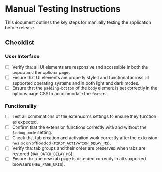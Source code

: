 # Manual Testing Instructions

This document outlines the key steps for manually testing the application before release.

## Checklist

### User Interface

* [ ] Verify that all UI elements are responsive and accessible in both the popup and the options page.
* [ ] Ensure that UI elements are properly styled and functional across all supported operating systems and in both light and dark modes.
* [ ] Ensure that the `padding-bottom` of the `body` element is set correctly in the options page CSS to accommodate the `footer`.

### Functionality

* [ ] Test all combinations of the extension's settings to ensure they function as expected.
* [ ] Confirm that the extension functions correctly with and without the `$debug_mode` setting.
* [ ] Check that tab creation and activation work correctly after the extension has been offloaded (`FIRST_ACTIVATION_DELAY_MS`).
* [ ] Verify that tab groups and their order are preserved when tabs are restored (`MAX_BATCH_DELAY_MS`).
* [ ] Ensure that the new tab page is detected correctly in all supported browsers (`NEW_PAGE_URIS`).
